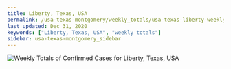 ```yaml
---
title: Liberty, Texas, USA
permalink: /usa-texas-montgomery/weekly_totals/usa-texas-liberty-weekly_totals.html
last_updated: Dec 31, 2020
keywords: ["Liberty, Texas, USA", "weekly totals"]
sidebar: usa-texas-montgomery_sidebar
---
```


![Weekly Totals of Confirmed Cases for Liberty, Texas, USA](/covid_tracker/images/graphs/usa-texas-liberty-weekly_totals_graph.png)
